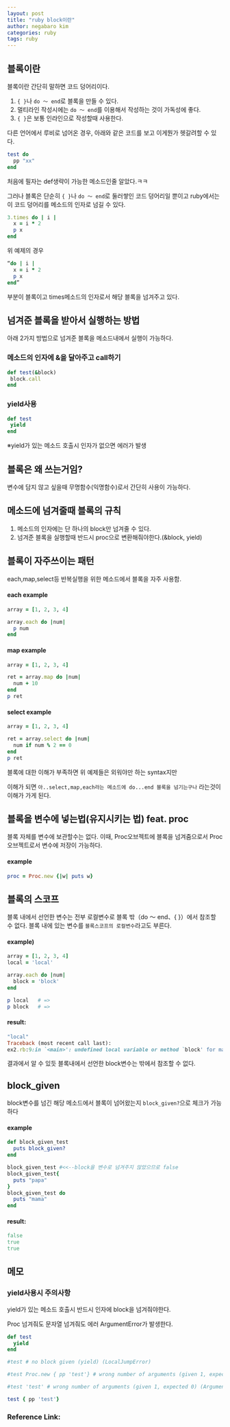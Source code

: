 ```yaml
---
layout: post
title: "ruby block이란"
author: negabaro kim
categories: ruby
tags: ruby
---
```


## 블록이란

블록이란 간단히 말하면 코드 덩어리이다.


1. `{ }`나 `do ～ end`로 블록을 만들 수 있다.
2. 멀티라인 작성시에는 `do ～ end`를 이용해서 작성하는 것이 가독성에 좋다.
3. `{ }`은 보통 인라인으로 작성할때 사용한다.

다른 언어에서 루비로 넘어온 경우, 아래와 같은 코드를 보고 이게뭔가 헷갈려할 수 있다.

```ruby
test do 
  pp "xx"
end
```

처음에 필자는 def생략이 가능한 메소드인줄 알았다.ㅋㅋ


그러나 블록은 단순히 `{ }`나 `do ～ end`로 둘러쌓인 코드 덩어리일 뿐이고 ruby에서는 이 코드 덩어리를 메소드의 인자로 넘길 수 있다.

```ruby
3.times do | i |
  x = i * 2
  p x
end
```

위 예제의 경우

```ruby
“do | i |
  x = i * 2
  p x
end”
```

부분이 블록이고 times메소드의 인자로서 해당 블록을 넘겨주고 있다.


## 넘겨준 블록을 받아서 실행하는 방법

아래 2가지 방법으로 넘겨준 블록을 메소드내에서 실행이 가능하다.

### 메소드의 인자에 &을 달아주고 call하기

```ruby
def test(&block)
 block.call
end
```

### yield사용

```ruby
def test
 yield
end
```

※yield가 있는 메소드 호출시 인자가 없으면 에러가 발생

## 블록은 왜 쓰는거임?

변수에 담지 않고 싶을때 무명함수(익명함수)로서 간단히 사용이 가능하다. 


## 메소드에 넘겨줄때 블록의 규칙

1. 메소드의 인자에는 단 하나의 block만 넘겨줄 수 있다.
2. 넘겨준 블록을 실행할때 반드시 proc으로 변환해줘야한다.(&block, yield)



## 블록이 자주쓰이는 패턴

each,map,select등 반복실행을 위한 메소드에서 블록을 자주 사용함.

#### each example

```ruby
array = [1, 2, 3, 4]

array.each do |num|
  p num
end
```

#### map example

```ruby
array = [1, 2, 3, 4]

ret = array.map do |num|
  num + 10
end
p ret
```

#### select example

```ruby
array = [1, 2, 3, 4]

ret = array.select do |num|
  num if num % 2 == 0
end
p ret
```

블록에 대한 이해가 부족하면 위 예제들은 외워야만 하는 syntax지만

이해가 되면  `아..select,map,each라는 메소드에 do...end 블록을 넘기는구나` 라는것이 이해가 가게 된다.


## 블록을 변수에 넣는법(유지시키는 법) feat. proc

블록 자체를 변수에 보관할수는 없다.
이때, Proc오브젝트에 블록을 넘겨줌으로서 Proc오브젝트로서 변수에 저장이 가능하다.

#### example

```ruby
proc = Proc.new {|w| puts w}
```

## 블록의 스코프

블록 내에서 선언한 변수는 전부 로컬변수로 블록 밖（do ～ end、{ }）에서 참조할 수 없다.
블록 내에 있는 변수를 `블록스코프의 로컬변수`라고도 부른다.

#### example)

```ruby
array = [1, 2, 3, 4]
local = 'local'

array.each do |num|
  block = 'block'
end

p local   # =>
p block   # =>
```

#### result:

```ruby
"local"
Traceback (most recent call last):
ex2.rb:9:in `<main>': undefined local variable or method `block' for main:Object (NameError)
```

결과에서 알 수 있듯 블록내에서 선언한 block변수는 밖에서 참조할 수 없다.

## block_given

block변수를 넘긴 해당 메소드에서 블록이 넘어왔는지 `block_given?`으로 체크가 가능하다

#### example

```ruby
def block_given_test
  puts block_given?
end

block_given_test #<<--block을 변수로 넘겨주지 않았으므로 false
block_given_test{
  puts "papa"
}
block_given_test do
  puts "mama"
end
```

#### result:

```ruby
false
true
true
```

## 메모


### yield사용시 주의사항

yield가 있는 메소드 호출시 반드시 인자에 block을 넘겨줘야한다.

Proc 넘겨줘도 문자열 넘겨줘도 에러 ArgumentError가 발생한다.


```ruby
def test
  yield
end

#test # no block given (yield) (LocalJumpError)

#test Proc.new { pp 'test'} # wrong number of arguments (given 1, expected 0) (ArgumentError)

#test 'test' # wrong number of arguments (given 1, expected 0) (ArgumentError)

test { pp 'test'}
```

### Reference Link:


[Link1]: https://adhrinae.github.io/posts/mastering-ruby-blocks-in-less-than-5minutes-kor
[Link2]: https://www.sejuku.net/blog/14291
[Link3]: https://yakst.com/ja/posts/1634
[Link4]: https://qiita.com/mojihige/items/4850f7dc2836bb7f0efa

